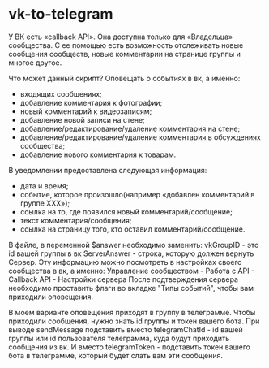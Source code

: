 # vk-to-telegram

У ВК есть «callback API». Она доступна только для «Владельца» сообщества. С ее помощью есть возможность отслеживать новые сообщения сообществ, новые комментарии на странице группы и многое другое.

Что может данный скрипт? Оповещать о событиях в вк, а именно:
- входящих сообщениях;
- добавление комментария к фотографии;
- новый комментарий к видеозаписям;
- добавление новой записи на стене;
- добавление/редактирование/удаление комментария на стене;
- добавление/редактирование/удаление комментария в обсуждениях сообщества;
- добавление нового комментария к товарам.

В уведомлении предоставлена следующая информация:
- дата и время;
- событие, которое произошло(например «добавлен комментарий в группе ХХХ»);
- ссылка на то, где появился новый комментарий/сообщение;
- текст комментария/сообщения;
- ссылка на страницу того, кто оставил комментарий/сообщение.

В файле, в переменной $answer необходимо заменить:
vkGroupID - это id вашей группы в вк
ServerAnswer - строка, которую должен вернуть Сервер.
Эту информацию можно посмотреть в настройках своего сообщества в вк, а именно:
Управление сообществом - Работа с API - Callback API - Настройки сервера
После подтверждения сервера необходимо проставить флаги во вкладке "Типы событий", чтобы вам приходили оповещения.

В моем варианте оповещения приходят в группу в телеграмме. Чтобы приходили сообщения, нужно знать id группы и токен вашего бота.
При выводе sendMessage подставить вместо telegramChatId - id вашей группы или id пользователя телеграмма, куда будут приходить сообщения из вк.
И вместо telegramToken - подставить токен вашего бота в телеграмме, который будет слать вам эти сообщения. 
